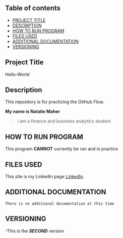 ## Table of contents

  - [PROJECT TITLE](#Project-Title)
  - [DESCRIPTION](#Description)
  - [HOW TO RUN PROGRAM](#How-to-run-program)
  - [FILES USED](#files-used)
  - [ADDITIONAL DOCUMENTATION](#additional-documentation)
  - [VERSIONING](#versioning)
    
## Project Title

Hello-World

## Description

This repository is for practicing the GitHub Flow.

**My name is Natalie Maher**
> I am a finance and business analytics student

## HOW TO RUN PROGRAM

This program **CANNOT** currently be ran and is practice

## FILES USED

This site is my LinkedIn page [LinkedIn](www.linkedin.com/in/natalie-maher-449a58252).

## ADDITIONAL DOCUMENTATION

``There is no additional documentation at this time``

## VERSIONING
  -This is the ***SECOND*** version 
